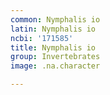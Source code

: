 ```yaml
---
common: Nymphalis io
latin: Nymphalis io
ncbi: '171585'
title: Nymphalis io
group: Invertebrates
image: .na.character

---
```

